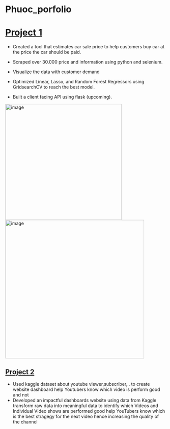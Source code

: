 # Phuoc_porfolio

# [Project 1](https://github.com/PhuocSimple/KARSALES_Data-collection-and-Analysis)
* Created a tool that estimates car sale price to help customers buy car at the price the car should be paid.

* Scraped over 30.000 price and information using python and selenium.

* Visualize the data with customer demand

* Optimized Linear, Lasso, and Random Forest Regressors using GridsearchCV to reach the best model.

* Built a client facing API using flask (upcoming).

<img width="365" alt="image" src="https://user-images.githubusercontent.com/98181828/162626687-a3024f3a-7f23-4e57-85f8-7696ba19d332.png">

<img width="436" alt="image" src="https://user-images.githubusercontent.com/98181828/162626704-ecb892d6-baff-4658-b250-f67b5043da01.png">

## [Project 2](https://github.com/PhuocSimple/YT_dashboard)

* Used kaggle dataset about youtube viewer,subscriber,.. to create website dashboard help Youtubers know which video is perform good and not
* Developed an impactful dashboards website using data from Kaggle transform raw data into meaningful data to identify which Videos and Individual Video shows are performed good help YouTubers know which is the best stragegy for the next video hence increasing the quality of the channel



